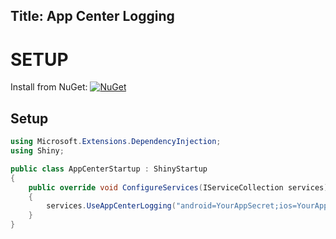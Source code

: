 Title: App Center Logging
---

# SETUP

Install from NuGet: [![NuGet](https://img.shields.io/nuget/v/Shiny.Logging.AppCenter.svg?maxAge=2592000)](https://www.nuget.org/packages/Shiny.Logging.AppCenter/)


## Setup

```cs
using Microsoft.Extensions.DependencyInjection;
using Shiny;

public class AppCenterStartup : ShinyStartup
{
    public override void ConfigureServices(IServiceCollection services)
    {
        services.UseAppCenterLogging("android=YourAppSecret;ios=YourAppSecret");
    }
}
```